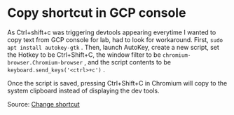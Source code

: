 # Copy shortcut in GCP console
As Ctrl+shift+c was triggering devtools appearing everytime I wanted to copy text from GCP console for lab, had to look for workaround.
First, `sudo apt install autokey-gtk` . Then, launch AutoKey, create a new script, set the Hotkey to be Ctrl+Shift+C, 
the window filter to be `chromium-browser.Chromium-browser` , and the script contents to be `keyboard.send_keys('<ctrl>+c')` .

Once the script is saved, pressing Ctrl+Shift+C in Chromium will copy to the system clipboard instead of displaying the dev tools.

Source: [Change shortcut](https://askubuntu.com/questions/604434/chrome-disable-or-change-keyboard-shortcut-ctrlshiftc-developer-tools-console)
